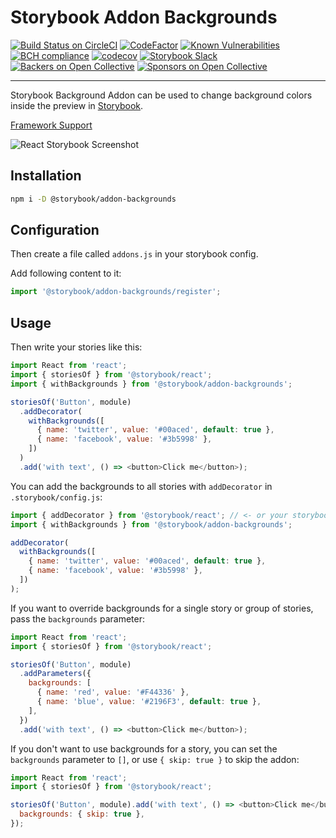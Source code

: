 # Storybook Addon Backgrounds

[![Build Status on CircleCI](https://circleci.com/gh/storybooks/storybook.svg?style=shield)](https://circleci.com/gh/storybooks/storybook)
[![CodeFactor](https://www.codefactor.io/repository/github/storybooks/storybook/badge)](https://www.codefactor.io/repository/github/storybooks/storybook)
[![Known Vulnerabilities](https://snyk.io/test/github/storybooks/storybook/8f36abfd6697e58cd76df3526b52e4b9dc894847/badge.svg)](https://snyk.io/test/github/storybooks/storybook/8f36abfd6697e58cd76df3526b52e4b9dc894847)
[![BCH compliance](https://bettercodehub.com/edge/badge/storybooks/storybook)](https://bettercodehub.com/results/storybooks/storybook) [![codecov](https://codecov.io/gh/storybooks/storybook/branch/master/graph/badge.svg)](https://codecov.io/gh/storybooks/storybook)
[![Storybook Slack](https://now-examples-slackin-rrirkqohko.now.sh/badge.svg)](https://now-examples-slackin-rrirkqohko.now.sh/)
[![Backers on Open Collective](https://opencollective.com/storybook/backers/badge.svg)](#backers) [![Sponsors on Open Collective](https://opencollective.com/storybook/sponsors/badge.svg)](#sponsors)

---

Storybook Background Addon can be used to change background colors inside the preview in [Storybook](https://storybook.js.org).

[Framework Support](https://github.com/storybooks/storybook/blob/master/ADDONS_SUPPORT.md)

![React Storybook Screenshot](https://storybook.js.org/img/addon-backgrounds.gif)

## Installation

```sh
npm i -D @storybook/addon-backgrounds
```

## Configuration

Then create a file called `addons.js` in your storybook config.

Add following content to it:

```js
import '@storybook/addon-backgrounds/register';
```

## Usage

Then write your stories like this:

```js
import React from 'react';
import { storiesOf } from '@storybook/react';
import { withBackgrounds } from '@storybook/addon-backgrounds';

storiesOf('Button', module)
  .addDecorator(
    withBackgrounds([
      { name: 'twitter', value: '#00aced', default: true },
      { name: 'facebook', value: '#3b5998' },
    ])
  )
  .add('with text', () => <button>Click me</button>);
```

You can add the backgrounds to all stories with `addDecorator` in `.storybook/config.js`:

```js
import { addDecorator } from '@storybook/react'; // <- or your storybook framework
import { withBackgrounds } from '@storybook/addon-backgrounds';

addDecorator(
  withBackgrounds([
    { name: 'twitter', value: '#00aced', default: true },
    { name: 'facebook', value: '#3b5998' },
  ])
);
```

If you want to override backgrounds for a single story or group of stories, pass the `backgrounds` parameter:

```js
import React from 'react';
import { storiesOf } from '@storybook/react';

storiesOf('Button', module)
  .addParameters({
    backgrounds: [
      { name: 'red', value: '#F44336' },
      { name: 'blue', value: '#2196F3', default: true },
    ],
  })
  .add('with text', () => <button>Click me</button>);
```

If you don't want to use backgrounds for a story, you can set the `backgrounds` parameter to `[]`, or use `{ skip: true }` to skip the addon:

```js
import React from 'react';
import { storiesOf } from '@storybook/react';

storiesOf('Button', module).add('with text', () => <button>Click me</button>, {
  backgrounds: { skip: true },
});
```
